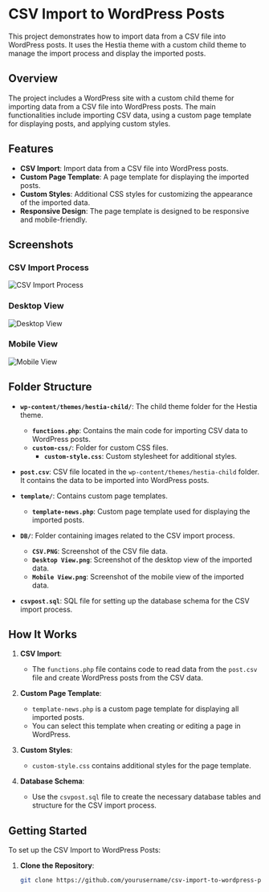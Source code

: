 # CSV Import to WordPress Posts

This project demonstrates how to import data from a CSV file into WordPress posts. It uses the Hestia theme with a custom child theme to manage the import process and display the imported posts.

## **Overview**

The project includes a WordPress site with a custom child theme for importing data from a CSV file into WordPress posts. The main functionalities include importing CSV data, using a custom page template for displaying posts, and applying custom styles.

## **Features**

- **CSV Import**: Import data from a CSV file into WordPress posts.
- **Custom Page Template**: A page template for displaying the imported posts.
- **Custom Styles**: Additional CSS styles for customizing the appearance of the imported data.
- **Responsive Design**: The page template is designed to be responsive and mobile-friendly.

## **Screenshots**

### CSV Import Process

![CSV Import Process](DB/CSV.PNG)

### Desktop View

![Desktop View](DB/Desktop%20View.png)

### Mobile View

![Mobile View](DB/Mobile%20View.png)

## **Folder Structure**

- **`wp-content/themes/hestia-child/`**: The child theme folder for the Hestia theme.
  - **`functions.php`**: Contains the main code for importing CSV data to WordPress posts.
  - **`custom-css/`**: Folder for custom CSS files.
    - **`custom-style.css`**: Custom stylesheet for additional styles.

- **`post.csv`**: CSV file located in the `wp-content/themes/hestia-child` folder. It contains the data to be imported into WordPress posts.

- **`template/`**: Contains custom page templates.
  - **`template-news.php`**: Custom page template used for displaying the imported posts.

- **`DB/`**: Folder containing images related to the CSV import process.
  - **`CSV.PNG`**: Screenshot of the CSV file data.
  - **`Desktop View.png`**: Screenshot of the desktop view of the imported data.
  - **`Mobile View.png`**: Screenshot of the mobile view of the imported data.

- **`csvpost.sql`**: SQL file for setting up the database schema for the CSV import process.

## **How It Works**

1. **CSV Import**:
   - The `functions.php` file contains code to read data from the `post.csv` file and create WordPress posts from the CSV data.

2. **Custom Page Template**:
   - `template-news.php` is a custom page template for displaying all imported posts.
   - You can select this template when creating or editing a page in WordPress.

3. **Custom Styles**:
   - `custom-style.css` contains additional styles for the page template.

4. **Database Schema**:
   - Use the `csvpost.sql` file to create the necessary database tables and structure for the CSV import process.

## **Getting Started**

To set up the CSV Import to WordPress Posts:

1. **Clone the Repository**:
   ```sh
   git clone https://github.com/yourusername/csv-import-to-wordpress-posts.git
